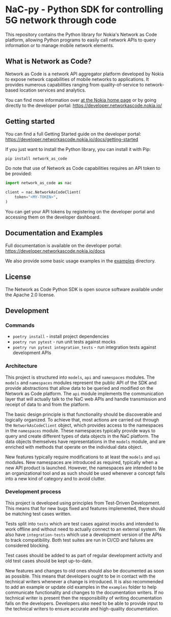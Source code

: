 # NaC-py - Python SDK for controlling 5G network through code

This repository contains the Python library for Nokia's Network as Code platform,
allowing Python programs to easily call network APIs to query information or to
manage mobile network elements.

## What is Network as Code?

Network as Code is a network API aggregator platform developed by Nokia to expose
network capabilities of mobile networks to applications. It provides numerous
capabilities ranging from quality-of-service to network-based location services
and analytics.

You can find more information over [at the Nokia home page](https://www.nokia.com/networks/network-as-code/) 
or by going directly to the developer portal: https://developer.networkascode.nokia.io/

## Getting started

You can find a full Getting Started guide on the developer portal: https://developer.networkascode.nokia.io/docs/getting-started

If you just want to install the Python library, you can install it with Pip:
```bash
pip install network_as_code
```

Do note that use of Network as Code capabilities requires an API token to be provided:

```python
import network_as_code as nac

client = nac.NetworkAsCodeClient(
    token="<MY-TOKEN>",
)
```

You can get your API tokens by registering on the developer portal and accessing them on
the developer dashboard.

## Documentation and Examples

Full documentation is available on the developer portal: https://developer.networkascode.nokia.io/docs

We also provide some basic usage examples in the [examples](./examples) directory. 

## License

The Network as Code Python SDK is open source software available under the Apache 2.0 license.

## Development

### Commands

- `poetry install` - install project dependencies
- `poetry run pytest` - run unit tests against mocks
- `poetry run pytest integration_tests` - run integration tests against development APIs

### Architecture

This project is structured into `models`, `api` and `namespaces`
modules. The `models` and `namespaces` modules represent the public
API of the SDK and provide abstractions that allow data to be queried
and modified on the Network as Code platform. The `api` module implements
the communication layer that will actually talk to the NaC web APIs and
handle transmission and receipt of data to and from the platform.

The basic design principle is that functionality should be discoverable
and logically organized. To achieve that, most actions are carried out
through the `NetworkAsCodeClient` object, which provides access to the
namespaces in the `namespaces` module. These namespaces typically provide
ways to query and create different types of data objects in the NaC
platform. The data objects themselves have representations in the `models`
module, and are enriched with methods that operate on the individual
data object.

New features typically require modifications to at least the `models`
and `api` modules. New namespaces are introduced as required, typically
when a new API product is launched. However, the namespaces are intended
to be an organizational tool and as such should be used whenever a concept
falls into a new kind of category and to avoid clutter.

### Development process

This project is developed using principles from Test-Driven Development.
This means that for new bugs fixed and features implemented, there should
be matching test cases written.

Tests split into `tests` which are test cases against mocks and intended
to work offline and without need to actually connect to an external system.
We also have `integration-tests` which use a development version of the APIs
to track compatibility. Both test suites are run in CI/CD and failures are
considered blocking.

Test cases should be added to as part of regular development activity and
old test cases should be kept up-to-date. 

New features and changes to old ones should also be documented as soon
as possible. This means that developers ought to be in contact with the
technical writers whenever a change is introduced. It is also recommended
to add an example or update old examples in the `examples` folder to help
communicate functionality and changes to the documentation writers. If
no technical writer is present then the responsibility of writing documentation 
falls on the developers. Developers also need to be able to provide input
to the technical writers to ensure accurate and high-quality documentation.
